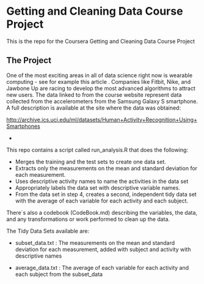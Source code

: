 # Getting and Cleaning Data Course Project

This is the repo for the Coursera Getting and Cleaning Data Course Project

## The Project 

One of the most exciting areas in all of data science right now is wearable computing - see for example this article . Companies like Fitbit, Nike, and Jawbone Up are racing to develop the most advanced algorithms to attract new users. The data linked to from the course website represent data collected from the accelerometers from the Samsung Galaxy S smartphone. A full description is available at the site where the data was obtained:

http://archive.ics.uci.edu/ml/datasets/Human+Activity+Recognition+Using+Smartphones 

-

This repo contains a script called run_analysis.R that does the following:

* Merges the training and the test sets to create one data set.
* Extracts only the measurements on the mean and standard deviation for each measurement.
* Uses descriptive activity names to name the activities in the data set
* Appropriately labels the data set with descriptive variable names.
* From the data set in step 4, creates a second, independent tidy data set with the average of each variable for each activity and each subject.

There´s also a codebook (CodeBook.md) describing the variables, the data, and any transformations or work performed to clean up the data.

The Tidy Data Sets available are:
* subset_data.txt : The measurements on the mean and standard deviation for each measurement, added with subject and activity with descriptive names

* average_data.txt : The average of each variable for each activity and each subject from the subset_data